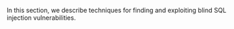 In this section, we describe techniques for finding and exploiting blind SQL injection vulnerabilities.

